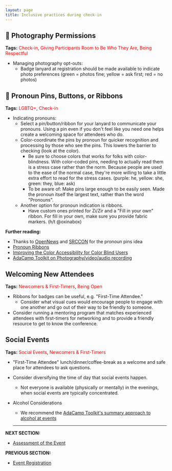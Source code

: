 ```yaml
---
layout: page
title: Inclusive practices during check-in
---
```



## 🍎 Photography Permissions 
**Tags:** <span style="color:red"> Check-in</span>, <span style="color:red"> Giving Participants Room to Be Who They Are</span>, <span style="color:red"> Being Respectful</span>
 - Managing photography opt-outs: 
    - Badge lanyard at registration should be made available to indicate photo preferences (green = photos fine; yellow = ask first; red = no photos) 

## 🍎 Pronoun Pins, Buttons, or Ribbons
**Tags:** <span style="color:red"> LGBTQ+</span>, <span style="color:red"> Check-in</span>
  - Indicating pronouns:
    - Select a pin/button/ribbon for your lanyard to communicate your pronouns. Using a pin even if you don't feel like you need one helps create a welcoming space for attendees who do.
    - Color-coordinate the pins by pronoun for quicker recognition and processing by those who see the pins. This lowers the barrier to checking (look at the color). 
      - Be sure to choose colors that works for folks with color-blindness. With color-coded pins, needing to actually read them is a stress case rather than the norm. Because people are used to the ease of the normal case, they're more willing to take a little extra effort to read for the stress cases. (purple: he, yellow: she, green: they, blue: ask)
      - To be aware of: Make pins large enough to be easily seen. Made the pronoun itself the largest text, rather than the word &quot;Pronouns&quot;.
    - Another option for pronoun indication is ribbons.
      - Have custom ones printed for Zi/Zir and a "Fill in your own" ribbon. For fill in your own, make sure you provide fabric markers. (h/t @oxinabox)

**Further reading:**
- Thanks to [OpenNews](https://opennews.org/) and [SRCCON](https://srccon.org/) for the pronoun pins idea
- [Pronoun Ribbons](http://www.pronounribbons.org)
- [Improving the Color Accessibility for Color Blind Users](https://www.smashingmagazine.com/2016/06/improving-color-accessibility-for-color-blind-users/)
- [AdaCamp Toolkit on Photography/video/audio recording](https://adacamp.org/adacamp-toolkit/policies/#photo)

## Welcoming New Attendees

**Tags:** <span style="color:red"> Newcomers & First-Timers</span>, <span style="color:red"> Being Open</span>

- Ribbons for badges can be useful, e.g. &quot;First-Time Attendee.&quot; 
  - Consider what visual cues would encourage people to engage with one another and go out of their way to be friendly to someone.
- Consider running a mentoring program that matches experienced attendees with first-timers for networking and to provide a friendly resource to get to know the conference.

## Social Events
**Tags:** <span style="color:red">Social Events</span>, <span style="color:red"> Newcomers & First-Timers</span>

- &quot;First-Time Attendee&quot; lunch/dinner/coffee-break as a welcome and safe place for attendees to ask questions.
- Consider diversifying the time of day that social events happen.
  - Not everyone is available (physically or mentally) in the evenings, when social events are typically concentrated.
- Alcohol Considerations
  - We recommend the [AdaCamp Toolkit&#39;s summary approach to alcohol at events](https://adacamp.org/adacamp-toolkit/serving-alcohol-at-social-events/)
  
  ---
**NEXT SECTION:**
- [Assessment of the Event](12_assessment.md)

**PREVIOUS SECTION:**
- [Event Registration](10_event_registration.md)
